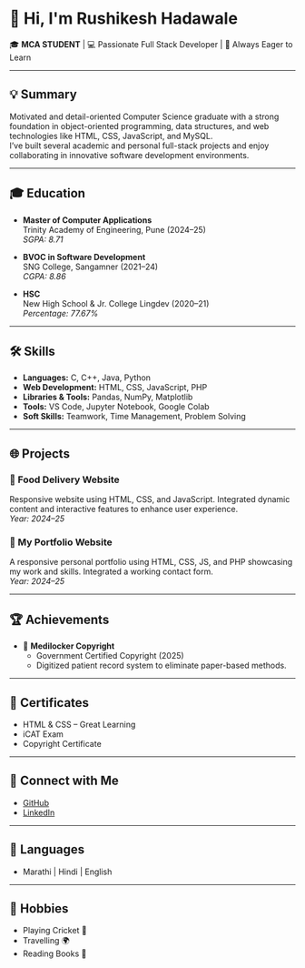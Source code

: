 # 👋 Hi, I'm Rushikesh Hadawale

🎓 **MCA STUDENT** | 💻 Passionate Full Stack Developer | 🚀 Always Eager to Learn

---

## 💡 Summary

Motivated and detail-oriented Computer Science graduate with a strong foundation in object-oriented programming, data structures, and web technologies like HTML, CSS, JavaScript, and MySQL.  
I’ve built several academic and personal full-stack projects and enjoy collaborating in innovative software development environments.

---

## 🎓 Education

- **Master of Computer Applications**  
  Trinity Academy of Engineering, Pune (2024–25)  
  _SGPA: 8.71_

- **BVOC in Software Development**  
  SNG College, Sangamner (2021–24)  
  _CGPA: 8.86_

- **HSC**  
  New High School & Jr. College Lingdev (2020–21)  
  _Percentage: 77.67%_

---

## 🛠️ Skills

- **Languages:** C, C++, Java, Python  
- **Web Development:** HTML, CSS, JavaScript, PHP  
- **Libraries & Tools:** Pandas, NumPy, Matplotlib  
- **Tools:** VS Code, Jupyter Notebook, Google Colab  
- **Soft Skills:** Teamwork, Time Management, Problem Solving

---

## 🌐 Projects

### 🍔 Food Delivery Website
Responsive website using HTML, CSS, and JavaScript. Integrated dynamic content and interactive features to enhance user experience.  
_Year: 2024–25_

### 💼 My Portfolio Website
A responsive personal portfolio using HTML, CSS, JS, and PHP showcasing my work and skills. Integrated a working contact form.  
_Year: 2024–25_

---

## 🏆 Achievements

- 🥇 **Medilocker Copyright**
  - Government Certified Copyright (2025)
  - Digitized patient record system to eliminate paper-based methods.

---

## 📄 Certificates

- HTML & CSS – Great Learning  
- iCAT Exam  
- Copyright Certificate

---

## 🔗 Connect with Me

- [GitHub](https://github.com/rushikeshhadawale)
- [LinkedIn](https://www.linkedin.com/in/rushikesh-hadawale-8a8381281)

---

## 💬 Languages

- Marathi | Hindi | English

---

## 🎯 Hobbies

- Playing Cricket 🏏  
- Travelling 🌍  
- Reading Books 📖
